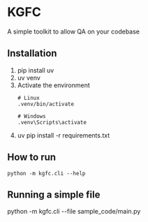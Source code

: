 # KGFC

A simple toolkit to allow QA on your codebase

## Installation
1. pip install uv
2. uv venv
3. Activate the environment
    ```
    # Linux 
    .venv/bin/activate

    # Windows
    .venv\Scripts\activate
    ```
4. uv pip install -r requirements.txt


## How to run
`python -m kgfc.cli --help`


## Running a simple file
python -m kgfc.cli --file sample_code/main.py